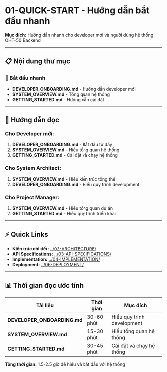 # 01-QUICK-START - Hướng dẫn bắt đầu nhanh

**Mục đích:** Hướng dẫn nhanh cho developer mới và người dùng hệ thống OHT-50 Backend

---

## 📋 **Nội dung thư mục**

### **🚀 Bắt đầu nhanh**
- **DEVELOPER_ONBOARDING.md** - Hướng dẫn developer mới
- **SYSTEM_OVERVIEW.md** - Tổng quan hệ thống
- **GETTING_STARTED.md** - Hướng dẫn cài đặt

---

## 🎯 **Hướng dẫn đọc**

### **Cho Developer mới:**
1. **DEVELOPER_ONBOARDING.md** - Bắt đầu từ đây
2. **SYSTEM_OVERVIEW.md** - Hiểu tổng quan hệ thống
3. **GETTING_STARTED.md** - Cài đặt và chạy hệ thống

### **Cho System Architect:**
1. **SYSTEM_OVERVIEW.md** - Hiểu kiến trúc tổng thể
2. **DEVELOPER_ONBOARDING.md** - Hiểu quy trình development

### **Cho Project Manager:**
1. **SYSTEM_OVERVIEW.md** - Hiểu tổng quan dự án
2. **GETTING_STARTED.md** - Hiểu quy trình triển khai

---

## ⚡ **Quick Links**

- **Kiến trúc chi tiết:** [../02-ARCHITECTURE/](../02-ARCHITECTURE/)
- **API Specifications:** [../03-API-SPECIFICATIONS/](../03-API-SPECIFICATIONS/)
- **Implementation:** [../04-IMPLEMENTATION/](../04-IMPLEMENTATION/)
- **Deployment:** [../06-DEPLOYMENT/](../06-DEPLOYMENT/)

---

## 📊 **Thời gian đọc ước tính**

| Tài liệu | Thời gian | Mục đích |
|----------|-----------|----------|
| **DEVELOPER_ONBOARDING.md** | 30-60 phút | Hiểu quy trình development |
| **SYSTEM_OVERVIEW.md** | 15-30 phút | Hiểu tổng quan hệ thống |
| **GETTING_STARTED.md** | 30-45 phút | Cài đặt và chạy hệ thống |

**Tổng thời gian:** 1.5-2.5 giờ để hiểu và bắt đầu với hệ thống
